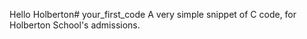 Hello Holberton# your_first_code
A very simple snippet of C code, for Holberton School's admissions.
